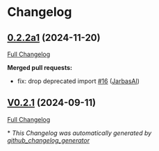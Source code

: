 # Changelog

## [0.2.2a1](https://github.com/OpenVoiceOS/ovos-stt-plugin-vosk/tree/0.2.2a1) (2024-11-20)

[Full Changelog](https://github.com/OpenVoiceOS/ovos-stt-plugin-vosk/compare/V0.2.1...0.2.2a1)

**Merged pull requests:**

- fix: drop deprecated import [\#16](https://github.com/OpenVoiceOS/ovos-stt-plugin-vosk/pull/16) ([JarbasAl](https://github.com/JarbasAl))

## [V0.2.1](https://github.com/OpenVoiceOS/ovos-stt-plugin-vosk/tree/V0.2.1) (2024-09-11)

[Full Changelog](https://github.com/OpenVoiceOS/ovos-stt-plugin-vosk/compare/0.2.1...V0.2.1)



\* *This Changelog was automatically generated by [github_changelog_generator](https://github.com/github-changelog-generator/github-changelog-generator)*
